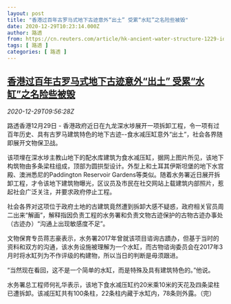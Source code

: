 ```yaml
---
layout: post
title: "香港过百年古罗马式地下古迹意外“出土” 受累“水缸”之名险些被毁"
date: 2020-12-29T10:23:14.000Z
author: 路透
from: https://cn.reuters.com/article/hk-ancient-water-structure-1229-idCNKBS2930S9
tags: [ 路透 ]
categories: [ 路透 ]
---
```

<!--1609237394000-->
[香港过百年古罗马式地下古迹意外“出土” 受累“水缸”之名险些被毁](https://cn.reuters.com/article/hk-ancient-water-structure-1229-idCNKBS2930S9)
------

<div>
<div><i>2020-12-29T09:56:28Z</i></div><p>路透香港12月29日 - 香港政府近日在九龙深水埗展开一项拆卸工程，令一项有过百年历史、具有古罗马建筑特色的地下古迹--食水减压缸意外“出土”，社会各界随即展开文物保卫战。</p><p>该项埋在深水埗主教山地下的配水库建筑为食水减压缸，据网上图片所见，该地下构筑物由多条梁柱组成，顶部为圆拱型设计。外型上和土耳其伊斯坦堡的地下水宫殿、澳洲悉尼的Paddington Reservoir Gardens等类似。随着水务署近日展开拆卸工程，才令该地下建筑物曝光，区议员及市民在社交网站上载建筑内部照片，惹起社会广泛关注，并要求政府停止工程。</p><p>社会各界对这项位于政府土地的古建筑竟然遭到拆卸大感不疑惑，政府相关官员周二出来“解画”，解释指因负责工程的水务署和负责文物古迹保护的古物古迹办事处（古迹办）“沟通上出现敏感度不足”。</p><p>文物保育专员蒋志豪表示，水务署2017年曾就该项目谘询古蹟办，但基于当时的资料和双方的沟通，该水务设施被理解为一个水缸，而古物谘询委员会在2017年3月时将水缸列为不作评级的构建物，所以当日的判断是毋须跟进。</p><p>“当然现在看回，这不是一个简单的水缸，而是特殊及具有建筑特色的。”他说。</p><p>水务署总工程师何礼华表示，该地下食水减压缸约20米乘10米的天花及四条梁柱已遭拆卸。该减压缸共有100条柱，22条柱内藏于水缸内，78条则外露。（完）</p>
</div>
